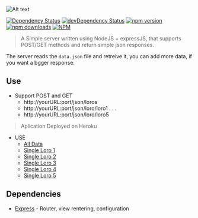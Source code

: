 ![Alt text](https://cloud.githubusercontent.com/assets/5514007/8333518/fd5cdb3c-1a9b-11e5-91d1-444c19faab0a.png)

[![Dependency Status](https://david-dm.org/OmerHerera/loro.svg?theme=shields.io)](https://david-dm.org/OmerHerera/loro)
[![devDependency Status](https://david-dm.org/OmerHerera/loro/dev-status.svg?theme=shields.io)](https://david-dm.org/OmerHerera/loro#info=devDependencies)
[![npm version](https://badge.fury.io/js/loro.svg)](http://badge.fury.io/js/loro)
[![npm downloads](https://img.shields.io/npm/dm/loro.svg)](https://img.shields.io/npm/dm/loro.svg)
[![NPM](https://nodei.co/npm/loro.png)](https://nodei.co/npm/loro/)

> A Simple server written using NodeJS + expressJS, that supports POST/GET methods and return simple json responses.

The server reads the ```data.json``` file and retreive it, you can add more data, if you want a bgger response.

## Use
* Support POST and GET
	* http://yourURL:port/json/loros
	* http://yourURL:port/json/loro/loro1
	.
	.
	.
	* http://yourURL:port/json/loro/loro5


> Aplication Deployed on Heroku

- USE
	- [All Data](http://loros.herokuapp.com/json/loros) 
	- [Single Loro 1](http://loros.herokuapp.com/json/loro/loro1) 
	- [Single Loro 2](http://loros.herokuapp.com/json/loro/loro2) 
	- [Single Loro 3](http://loros.herokuapp.com/json/loro/loro3) 
	- [Single Loro 4](http://loros.herokuapp.com/json/loro/loro4) 
	- [Single Loro 5](http://loros.herokuapp.com/json/loro/loro5) 


## Dependencies
* [Express](http://expressjs.com) - Router, view rentering, configuration
